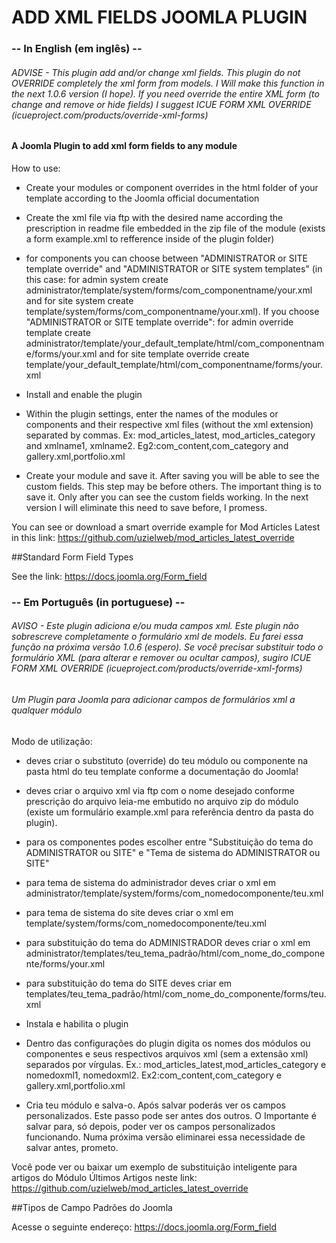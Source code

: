 # ADD XML FIELDS JOOMLA PLUGIN

### -- In English (em inglês) --

###### ADVISE - This plugin add and/or change xml fields. This plugin do not OVERRIDE completely the xml form from models. I Will make this function in the next 1.0.6 version (I hope). If you need override the entire XML form (to change and remove or hide fields) I suggest ICUE FORM XML OVERRIDE (icueproject.com/products/override-xml-forms)

#### A Joomla Plugin to add xml form fields to any module

How to use:

- Create your modules or component overrides in the html folder of your template according to the Joomla official documentation

- Create the xml file via ftp with the desired name according the prescription in readme file embedded in the zip file of the module (exists a form example.xml to refference inside of the plugin folder)

- for components you can choose between "ADMINISTRATOR or SITE template override" and "ADMINISTRATOR or SITE system templates" (in this case: for admin system create administrator/template/system/forms/com_componentname/your.xml and for site system create template/system/forms/com_componentname/your.xml). If you choose "ADMINISTRATOR or SITE template override": for admin override template create administrator/template/your_default_template/html/com_componentname/forms/your.xml and for site template override create template/your_default_template/html/com_componentname/forms/your.xml 

- Install and enable the plugin

- Within the plugin settings, enter the names of the modules or components and their respective xml files (without the xml extension) separated by commas. Ex: mod_articles_latest, mod_articles_category and xmlname1, xmlname2. Eg2:com_content,com_category and gallery.xml,portfolio.xml 


- Create your module and save it. After saving you will be able to see the custom fields. This step may be before others. The important thing is to save it. Only after you can see the custom fields working. In the next version I will eliminate this need to save before, I promess.

You can see or download a smart override example for Mod Articles Latest in this link: https://github.com/uzielweb/mod_articles_latest_override

##Standard Form Field Types

See the link: https://docs.joomla.org/Form_field

### -- Em Português (in portuguese) --
###### AVISO - Este plugin adiciona e/ou muda campos xml. Este plugin não sobrescreve completamente o formulário xml de models. Eu farei essa função na próxima versão 1.0.6 (espero). Se você precisar substituir todo o formulário XML (para alterar e remover ou ocultar campos), sugiro ICUE FORM XML OVERRIDE (icueproject.com/products/override-xml-forms)

###### Um Plugin para Joomla para adicionar campos de formulários xml a qualquer módulo

Modo de utilização:

- deves criar o substituto (override) do teu módulo ou componente na pasta html do teu template conforme a documentação do Joomla! 

- deves criar o arquivo xml via ftp com o nome desejado conforme prescrição do arquivo leia-me embutido no arquivo zip do módulo (existe um formulário example.xml para referência dentro da pasta do plugin). 

- para os componentes podes escolher entre "Substituição do tema do ADMINISTRATOR ou SITE" e "Tema de sistema do ADMINISTRATOR ou SITE"
- para tema de sistema do administrador deves criar o xml em administrator/template/system/forms/com_nomedocomponente/teu.xml
- para tema de sistema do site deves criar o xml em template/system/forms/com_nomedocomponente/teu.xml
- para substituição do tema do ADMINISTRADOR deves criar o xml em administrator/templates/teu_tema_padrão/html/com_nome_do_componente/forms/your.xml 
- para substituição do tema do SITE deves criar em templates/teu_tema_padrão/html/com_nome_do_componente/forms/teu.xml

- Instala e habilita o plugin

- Dentro das configurações do plugin digita os nomes dos módulos ou componentes e seus respectivos arquivos xml (sem a extensão xml) separados por vírgulas. Ex.: mod_articles_latest,mod_articles_category e nomedoxml1, nomedoxml2. Ex2:com_content,com_category e gallery.xml,portfolio.xml 

- Cria teu módulo e salva-o. Após salvar poderás ver os campos personalizados. Este passo pode ser antes dos outros. O Importante é salvar para, só depois, poder ver os campos personalizados funcionando. Numa próxima versão eliminarei essa necessidade de salvar antes, prometo.

Você pode ver ou baixar um exemplo de substituição inteligente para artigos do Módulo Últimos Artigos neste link: https://github.com/uzielweb/mod_articles_latest_override

##Tipos de Campo Padrões do Joomla

Acesse o seguinte endereço: https://docs.joomla.org/Form_field

